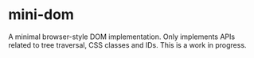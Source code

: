 # mini-dom

A minimal browser-style DOM implementation. Only implements APIs related to tree traversal, CSS classes and IDs.
This is a work in progress.
